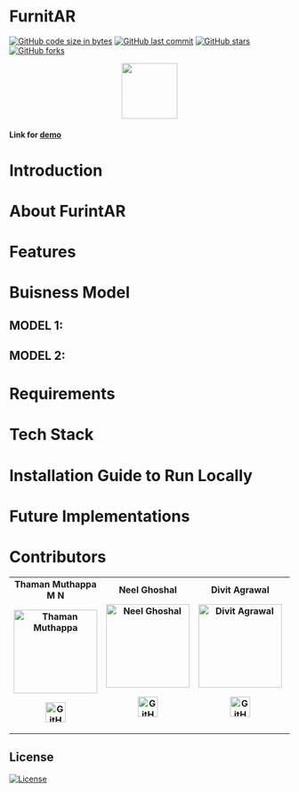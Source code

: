 # FurnitAR
[![GitHub code size in bytes](https://img.shields.io/github/languages/code-size/HeavyScam/FurnitAR?logo=github&style=social)](https://github.com/HeavyScam/) [![GitHub last commit](https://img.shields.io/github/last-commit/HeavyScam/FurnitAR?style=social&logo=git)](https://github.com/HeavyScam/) [![GitHub stars](https://img.shields.io/github/stars/HeavyScam/FurnitAR?style=social)](https://github.com/HeavyScam/FurnitAR/stargazers) [![GitHub forks](https://img.shields.io/github/forks/HeavyScam/FurnitAR?style=social&logo=git)](https://github.com/HeavyScam/FurnitAR/network)

<p align="center">
  <img src="https://user-images.githubusercontent.com/76126020/142780564-c95ef1f2-f608-4305-a1fb-be8a6dab3bf8.png" height="100px"></img>
</p>

#### Link for [demo](http://fe247aa353e6443e86b12b9a01c0bd4a.patr.cloud/) 


# Introduction


# About FurintAR


# Features


# Buisness Model
## MODEL 1:


## MODEL 2:


# Requirements


# Tech Stack


# Installation Guide to Run Locally


# Future Implementations


# Contributors
<table>
	<tr align="center" style="font-weight:bold">
    <td>
		Thaman Muthappa M N
		<p align="center">
			<img src = "https://github.com/Thamanmuthappa.png" width="150" height="150" alt="Thaman Muthappa">
		</p>
			<p align="center">
				<a href = "https://github.com/Thamanmuthappa">
					<img src = "http://www.iconninja.com/files/241/825/211/round-collaboration-social-github-code-circle-network-icon.svg" width="36" height = "36" alt="GitHub"/>
				</a>
			</p>
		</td>	
    <td>
		Neel Ghoshal
		<p align="center">
			<img src = "https://github.com/NeelGhoshal.png" width="150" height="150" alt="Neel Ghoshal">
		</p>
			<p align="center">
				<a href = "https://github.com/NeelGhoshal">
					<img src = "http://www.iconninja.com/files/241/825/211/round-collaboration-social-github-code-circle-network-icon.svg" width="36" height = "36" alt="GitHub"/>
				</a>
			</p>
		</td>	
    <td>
		Divit Agrawal
		<p align="center">
			<img src = "https://github.com/divit-agrawal.png" width="150" height="150" alt="Divit Agrawal">
		</p>
			<p align="center">
				<a href = "https://github.com/divit-agrawal">
					<img src = "http://www.iconninja.com/files/241/825/211/round-collaboration-social-github-code-circle-network-icon.svg" width="36" height = "36" alt="GitHub"/>
				</a>
			</p>
		</td>	
    <td>
		Rishi Malgwa
		<p align="center">
			<img src = "https://github.com/rishimalgwa.png" width="150" height="150" alt="Rishi Malgwa">
		</p>
			<p align="center">
				<a href = "https://github.com/rishimalgwa">
					<img src = "http://www.iconninja.com/files/241/825/211/round-collaboration-social-github-code-circle-network-icon.svg" width="36" height = "36" alt="GitHub"/>
				</a>
			</p>
		</td>	
	</tr>
</table>

## License

[![License](http://img.shields.io/:license-mit-blue.svg?style=flat-square)](http://badges.mit-license.org)
